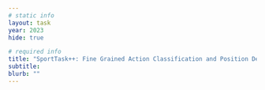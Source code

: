 ```yaml
---
# static info
layout: task
year: 2023
hide: true

# required info
title: "SportTask++: Fine Grained Action Classification and Position Detection in Table Tennis and Swimming Videos"
subtitle:
blurb: ""
---
```

